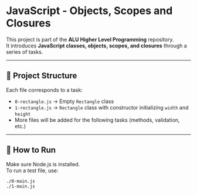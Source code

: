# JavaScript - Objects, Scopes and Closures

This project is part of the **ALU Higher Level Programming** repository.  
It introduces **JavaScript classes, objects, scopes, and closures** through a series of tasks.

---

## 📂 Project Structure
Each file corresponds to a task:

- `0-rectangle.js` → Empty `Rectangle` class  
- `1-rectangle.js` → `Rectangle` class with constructor initializing `width` and `height`  
- More files will be added for the following tasks (methods, validation, etc.)

---

## 🚀 How to Run
Make sure Node.js is installed.  
To run a test file, use:

```bash
./0-main.js
./1-main.js
